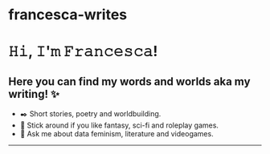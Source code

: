 # francesca-writes
# 𝙷𝚒, 𝙸'𝚖 𝙵𝚛𝚊𝚗𝚌𝚎𝚜𝚌𝚊!
## Here you can find my words and worlds aka my writing! ✨


- ✒️ Short stories, poetry and worldbuilding. 
- 🐉 Stick around if you like fantasy, sci-fi and roleplay games.
- 💬 Ask me about data feminism, literature and videogames.

<hr>
